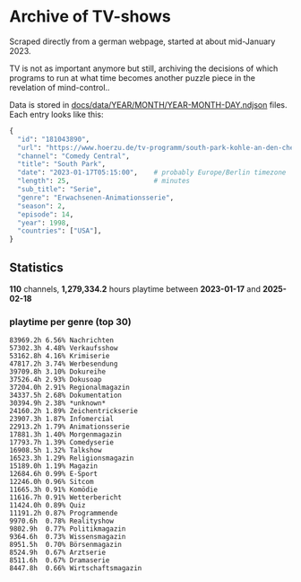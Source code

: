# Archive of TV-shows

Scraped directly from a german webpage, started at about mid-January 2023.

TV is not as important anymore but still, archiving the decisions of which programs to run at what time
becomes another puzzle piece in the revelation of mind-control.. 

Data is stored in [docs/data/YEAR/MONTH/YEAR-MONTH-DAY.ndjson](docs/data/) files. 
Each entry looks like this:

```python
{
  "id": "181043890", 
  "url": "https://www.hoerzu.de/tv-programm/south-park-kohle-an-den-chefkoch/bid_181043890/", 
  "channel": "Comedy Central", 
  "title": "South Park", 
  "date": "2023-01-17T05:15:00",    # probably Europe/Berlin timezone 
  "length": 25,                     # minutes 
  "sub_title": "Serie", 
  "genre": "Erwachsenen-Animationsserie", 
  "season": 2, 
  "episode": 14, 
  "year": 1998, 
  "countries": ["USA"],
}
```

## Statistics

**110** channels, **1,279,334.2** hours playtime between **2023-01-17** and **2025-02-18**


### playtime per genre (top 30)

    83969.2h 6.56% Nachrichten
    57302.3h 4.48% Verkaufsshow
    53162.8h 4.16% Krimiserie
    47817.2h 3.74% Werbesendung
    39709.8h 3.10% Dokureihe
    37526.4h 2.93% Dokusoap
    37204.0h 2.91% Regionalmagazin
    34337.5h 2.68% Dokumentation
    30394.9h 2.38% *unknown*
    24160.2h 1.89% Zeichentrickserie
    23907.3h 1.87% Infomercial
    22913.2h 1.79% Animationsserie
    17881.3h 1.40% Morgenmagazin
    17793.7h 1.39% Comedyserie
    16908.5h 1.32% Talkshow
    16523.3h 1.29% Religionsmagazin
    15189.0h 1.19% Magazin
    12684.6h 0.99% E-Sport
    12246.0h 0.96% Sitcom
    11665.3h 0.91% Komödie
    11616.7h 0.91% Wetterbericht
    11424.0h 0.89% Quiz
    11191.2h 0.87% Programmende
    9970.6h  0.78% Realityshow
    9802.9h  0.77% Politikmagazin
    9364.6h  0.73% Wissensmagazin
    8951.5h  0.70% Börsenmagazin
    8524.9h  0.67% Arztserie
    8511.6h  0.67% Dramaserie
    8447.8h  0.66% Wirtschaftsmagazin
